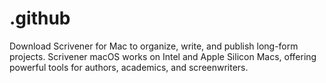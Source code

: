 # .github
Download Scrivener for Mac to organize, write, and publish long-form projects. Scrivener macOS works on Intel and Apple Silicon Macs, offering powerful tools for authors, academics, and screenwriters.
